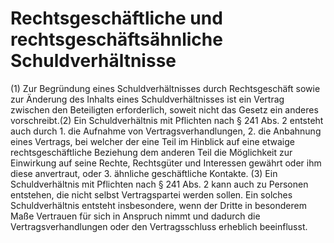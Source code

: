 # Rechtsgeschäftliche und rechtsgeschäftsähnliche Schuldverhältnisse

(1) Zur Begründung eines Schuldverhältnisses durch Rechtsgeschäft sowie zur Änderung des Inhalts eines Schuldverhältnisses ist ein Vertrag zwischen den Beteiligten erforderlich, soweit nicht das Gesetz ein anderes vorschreibt.(2) Ein Schuldverhältnis mit Pflichten nach § 241 Abs. 2 entsteht auch durch  1.
 die Aufnahme von Vertragsverhandlungen,
 2.
 die Anbahnung eines Vertrags, bei welcher der eine Teil im Hinblick auf eine etwaige rechtsgeschäftliche Beziehung dem anderen Teil die Möglichkeit zur Einwirkung auf seine Rechte, Rechtsgüter und Interessen gewährt oder ihm diese anvertraut, oder
 3.
 ähnliche geschäftliche Kontakte.
(3) Ein Schuldverhältnis mit Pflichten nach § 241 Abs. 2 kann auch zu Personen entstehen, die nicht selbst Vertragspartei werden sollen. Ein solches Schuldverhältnis entsteht insbesondere, wenn der Dritte in besonderem Maße Vertrauen für sich in Anspruch nimmt und dadurch die Vertragsverhandlungen oder den Vertragsschluss erheblich beeinflusst. 

